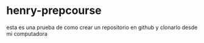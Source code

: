 # henry-prepcourse
esta es una prueba de como crear un repositorio en github y clonarlo desde mi computadora
